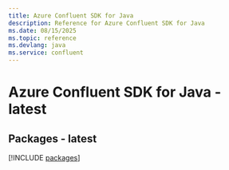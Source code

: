 ```yaml
---
title: Azure Confluent SDK for Java
description: Reference for Azure Confluent SDK for Java
ms.date: 08/15/2025
ms.topic: reference
ms.devlang: java
ms.service: confluent
---
```

# Azure Confluent SDK for Java - latest
## Packages - latest
[!INCLUDE [packages](confluent-index.md)]